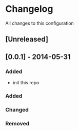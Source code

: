 # Changelog
All changes to this configuration

## [Unreleased]

## [0.0.1] - 2014-05-31
### Added
- init this repo
### Added
### Changed
### Removed